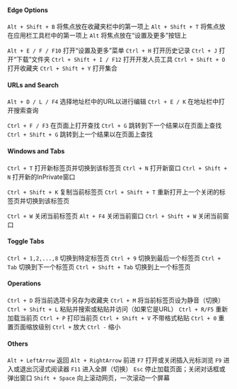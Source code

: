 
#### Edge Options
`Alt + Shift + B` 将焦点放在收藏夹栏中的第一项上
`Alt + Shift + T` 将焦点放在应用栏工具栏中的第一项上
`Alt` 将焦点放在“设置及更多”按钮上

`Alt + E / F / F10` 打开“设置及更多”菜单
`Ctrl + H` 打开历史记录
`Ctrl + J` 打开“下载”文件夹
`Ctrl + Shift + I / F12` 打开开发人员工具
`Ctrl + Shift + O` 打开收藏夹
`Ctrl + Shift + Y` 打开集合


#### URLs and Search
`Alt + D / L / F4` 选择地址栏中的URL以进行编辑
`Ctrl + E / K` 在地址栏中打开搜索查询

`Ctrl + F / F3` 在页面上打开查找
`Ctrl + G` 跳转到下一个结果以在页面上查找
`Ctrl + Shift + G` 跳转到上一个结果以在页面上查找


#### Windows and Tabs
`Ctrl + T` 打开新标签页并切换到该标签页
`Ctrl + N` 打开新窗口
`Ctrl + Shift + N` 打开新的InPrivate窗口

`Ctrl + Shift + K` 复制当前标签页
`Ctrl + Shift + T` 重新打开上一个关闭的标签页并切换到该标签页

`Ctrl + W` 关闭当前标签页
`Alt + F4` 关闭当前窗口
`Ctrl + Shift + W` 关闭当前窗口


#### Toggle Tabs
`Ctrl + 1,2,...,8` 切换到特定标签页
`Ctrl + 9` 切换到最后一个标签页
`Ctrl + Tab` 切换到下一个标签页
`Ctrl + Shift + Tab` 切换到上一个标签页


#### Operations
`Ctrl + D` 将当前选项卡另存为收藏夹
`Ctrl + M` 将当前标签页设为静音（切换）
`Ctrl + Shift + L` 粘贴并搜索或粘贴并访问（如果它是URL）
`Ctrl + R/F5` 重新加载当前页
`Ctrl + P` 打印当前页
`Ctrl + Shift + V` 不带格式粘贴
`Ctrl + 0` 重置页面缩放级别
`Ctrl +` 放大
`Ctrl -` 缩小


#### Others
`Alt + LeftArrow` 返回
`Alt + RightArrow` 前进
`F7` 打开或关闭插入光标浏览
`F9` 进入或退出沉浸式阅读器
`F11` 进入全屏（切换）
`Esc` 停止加载页面；关闭对话框或弹出窗口
`Shift + Space` 向上滚动网页，一次滚动一个屏幕


